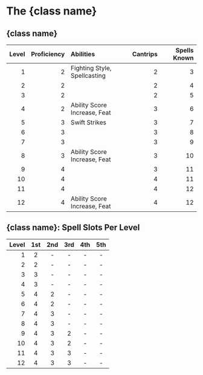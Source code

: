 # The {class name}

## {class name}

| Level | Proficiency | Abilities                    | Cantrips | Spells Known |
|------:|------------:|:-----------------------------|---------:|-------------:|
|     1 |           2 | Fighting Style, Spellcasting |        2 |            3 |
|     2 |           2 |                              |        2 |            4 |
|     3 |           2 |                              |        2 |            5 |
|     4 |           2 | Ability Score Increase, Feat |        3 |            6 |
|     5 |           3 | Swift Strikes                |        3 |            7 |
|     6 |           3 |                              |        3 |            8 |
|     7 |           3 |                              |        3 |            9 |
|     8 |           3 | Ability Score Increase, Feat |        3 |           10 |
|     9 |           4 |                              |        3 |           11 |
|    10 |           4 |                              |        4 |           11 |
|    11 |           4 |                              |        4 |           12 |
|    12 |           4 | Ability Score Increase, Feat |        4 |           12 |

## {class name}: Spell Slots Per Level

| Level | 1st | 2nd | 3rd | 4th | 5th |
|------:|:---:|:---:|:---:|:---:|:---:|
|     1 |  2  |  -  |  -  |  -  |  -  |
|     2 |  2  |  -  |  -  |  -  |  -  |
|     3 |  3  |  -  |  -  |  -  |  -  |
|     4 |  3  |  -  |  -  |  -  |  -  |
|     5 |  4  |  2  |  -  |  -  |  -  |
|     6 |  4  |  2  |  -  |  -  |  -  |
|     7 |  4  |  3  |  -  |  -  |  -  |
|     8 |  4  |  3  |  -  |  -  |  -  |
|     9 |  4  |  3  |  2  |  -  |  -  |
|    10 |  4  |  3  |  2  |  -  |  -  |
|    11 |  4  |  3  |  3  |  -  |  -  |
|    12 |  4  |  3  |  3  |  -  |  -  |
